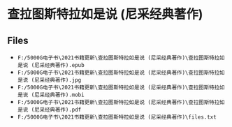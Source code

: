 # 查拉图斯特拉如是说 (尼采经典著作)

## Files

- `F:/5000G电子书\2021书籍更新\查拉图斯特拉如是说 (尼采经典著作)\查拉图斯特拉如是说 (尼采经典著作).epub`
- `F:/5000G电子书\2021书籍更新\查拉图斯特拉如是说 (尼采经典著作)\查拉图斯特拉如是说 (尼采经典著作).jpg`
- `F:/5000G电子书\2021书籍更新\查拉图斯特拉如是说 (尼采经典著作)\查拉图斯特拉如是说 (尼采经典著作).mobi`
- `F:/5000G电子书\2021书籍更新\查拉图斯特拉如是说 (尼采经典著作)\查拉图斯特拉如是说 (尼采经典著作).pdf`
- `F:/5000G电子书\2021书籍更新\查拉图斯特拉如是说 (尼采经典著作)\files.txt`
